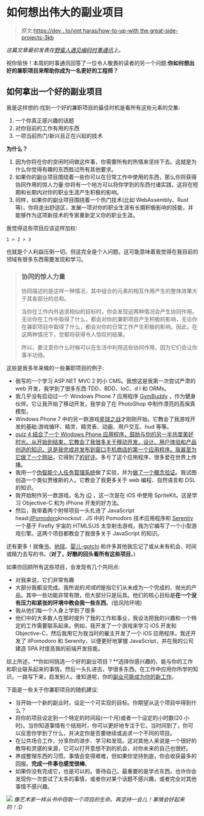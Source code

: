 # 如何想出伟大的副业项目

> 原文:[https://dev . to/vint haras/how-to-up-with the great-side-projects-3kb](https://dev.to/vintharas/how-to-come-up-with-great-side-projects-3kb)

*这篇文章最初发表在[野蛮人遇见编码时事通讯](https://www.barbarianmeetscoding.com/newsletter/)上。*

祝你愉快！本周的时事通讯回答了一位令人敬畏的读者的另一个问题:**你如何想出好的兼职项目来帮助你成为一名更好的工程师？**

## [](#how-to-come-up-with-a-good-side-project)如何拿出一个好的副业项目

我是这样想的:找到一个好的兼职项目的最佳时机是看所有这些元素的交集:

1.  一个你真正感兴趣的话题
2.  对你目前的工作有用的东西
3.  一项当前热门/新兴且正在兴起的技术

**为什么？**

1.  因为你将在你的空闲时间做这件事，你需要所有的热情来坚持下去。这就是为什么你觉得有趣的东西胜过所有其他要求。
2.  如果你的副业项目围绕着一些你可以在日常工作中使用的东西，那么你将获得协同作用的惊人力量:你将有一个地方可以将你学到的东西付诸实践，这将在短期和长期内对你的职业生涯产生积极的影响。
3.  同样，如果你的副业项目围绕着一个热门技术(比如 WebAssembly、Rust 等)，你将走出舒适区，发展一项对你的职业生涯有长期积极影响的技能，并能够作为这项新技术的专家重新定义你的职业生涯。

我觉得这些项目应该这样加权:

```
1 > 2 > 3 
```

也就是个人利益压倒一切。但这完全是个人问题。这可能意味着我觉得在我目前的领域有很多东西需要发现和学习。

> ### [](#the-amazing-power-of-synergy)协同的惊人力量
> 
> 协同描述的是这样一种情况，其中组合的元素的相互作用产生的整体效果大于其各部分的总和。
> 
> 当你在工作内外追求相似的目标时，你会发现这两种情况会产生协同作用。无论你在工作中取得了什么，都会对你的兼职项目产生积极的影响，无论你在兼职项目中取得了什么，都会对你的日常工作产生积极的影响。因此，在这两种情况下，您都将获得令人惊叹的结果。
> 
> 所以，要注意你什么时候可以在生活中利用这些协同作用，因为它们会让你事半功倍。

这些是我多年来做的一些兼职项目的例子:

*   我写的一个学习 ASP.NET MVC 2 的小 CMS。我想这是我第一次尝试严肃的 web 开发，我学到了很多东西:TDD、BDD、IoC、d I 和 ORMs。
*   我几乎没有启动过一个 Windows Phone 7 应用程序 [GymBuddy](https://www.barbarianmeetscoding.com/projects/gym-buddy/) ，作为健身伙伴。它让我开始了移动开发，我学会了在 PhotoShop 中制作漂亮的高保真模型。
*   Windows Phone 7 中的另一款游戏[星球之战](https://www.barbarianmeetscoding.com/projects/war-of-the-orbs/)才刚刚开始。它教会了我游戏开发的基础:游戏循环、精灵、精灵表、动画、用户交互、hud 等等。
*   [quiz 4 结合了一个 Windows Phone 应用程序，鼓励与你的另一半共度美好时光。从开始到结束，它教会了我很多关于移动开发、设计、用户体验和产品创造的知识。这是我完成并发布到窗口手机商店的第一个应用程序。我](https://www.barbarianmeetscoding.com/projects/quiz-4-couples/)[甚至为它做了一个网站](http://www.quiz4couples.com/)，它得到了[的好评](https://www.microsoft.com/en-us/p/quiz4couples/9nblggh090qc?rtc=1&activetab=pivot:reviewstab)。多亏了这个应用程序，很多爱在世界上传播。
*   我用一个[伪智能个人任务管理系统](https://www.barbarianmeetscoding.com/blog/2012/08/16/barbaric-august-building-a-pseudo-intelligent-personal-task-management-system)做了实验，并为[做了一个概念验证](https://www.barbarianmeetscoding.com/projects/the-ultimate-personal-task-management-system/)。我试图创造一个类似贾维斯的人。它教会了我更多关于 web 编程、自然语言和 DSL 的知识。
*   我开始制作另一款游戏，名为 [iO](https://www.barbarianmeetscoding.com/blog/2013/10/16/barbaric-october-writing-a-ios-game-with-spritekit) ，这一次是在 iOS 中使用 SpriteKit。这是学习 Objective-C 和为 iPhone 开发的好方法。
*   然后，我带着两个附带项目一头扎进了 JavaScript head:[ilPomodoro](https://www.barbarianmeetscoding.com/projects/ilpomodoro/)knockout . JS 中的 Pomodoro 技术应用程序和 [Serenity](http://vintharas.github.com/projects/serenity/) 一个基于 Firefly 宇宙的 HTML5/JS 太空射击游戏，我为它编写了一个小型游戏引擎。这两个项目都教会了我很多关于 JavaScript 的知识。

还有更多！就像[书](https://www.barbarianmeetscoding.com/books/)、[地球](https://www.barbarianmeetscoding.com/blog/2018/09/19/how-to-write-a-game-under-13k-while-taking-care-of-a-baby)、[婴儿-gotchi](https://www.barbarianmeetscoding.com/blog/2017/06/09/from-idea-to-reality-in-under-50-minutes-mostly-with-angular-and-firebase) 和许多其他我忘记了或从未有机会、时间或精力去写的书。(**对了，好酷的回头看所有这些项目**。)

如果你回顾所有这些项目，会发现有几个共同点:

*   对我来说，它们非常有趣
*   大部分我都没完成。我所说的*完成的*是指它们从未成为一个完成的、抛光的产品。其中一些功能非常有限，但大部分只是玩具。他们的核心目标是**在一个没有压力和紧张的环境中教会我一些东西**。(低风险环境)
*   我从他们每一个人身上学到了很多
*   他们中的大多数人在那时提升了我的工作和事业，我设法把我的兴趣和一个特定的工作需要联系起来。例如，我开发了一个游戏来学习 iOS 开发和 Objective-C，然后我用它为我当时的雇主开发了一个 iOS 应用程序。我还开发了 ilPomodoro 和 Serenity，以便更好地掌握 JavaScript，并在我的公司建造 SPA 时提高我的前端开发技能。

综上所述，**你如何挑选一个好的副业项目？**选择你感兴趣的、能与你的工作和职业联系起来的事情。然后一头扎进去，学很多东西。在工作中应用你所学的知识。一路写下来，启发别人。谁知道呢，你的[副业可能成为你的新工作](https://dev.to/)。

下面是一些关于你兼职项目的随机建议:

*   当开始一个新的副业时，设定一个可实现的目标。你期望从这个项目中得到什么？
*   将你的项目设定到一个特定的时间段(一个月)或者一个设定的小时数(20 小时)。当你知道事情有个结局时，你可以更好地专注于它。当时间到了，你可以反思你学到了什么，并决定你是否要继续或追求一个不同的项目。
*   在公共场合工作，分享你的进步、学习和发现。这对其他人来说是一个很好的教导和灵感的来源，它可以打开意想不到的机会，对你未来的自己也很好。
*   养成整理东西的习惯。事情会变得艰难，但如果你坚持到底，你会收获最多的回报。**完成一件事也感觉很棒**。
*   如果你没有完成它，也是可以的。善待自己。最重要的是学点东西。也许你会发现你一次尝试了太多的事情，或者你对某个话题不感兴趣，或者完全对其他事情不感兴趣。

[![](../Images/933b0abd850e4902920cf8050a0f5fff.png)](https://res.cloudinary.com/practicaldev/image/fetch/s--HYbM_zSj--/c_limit%2Cf_auto%2Cfl_progressive%2Cq_auto%2Cw_880/https://www.barbarianmeetscoding.com/images/life-of-a-project.png) 
*像艺术家一样从书中窃取一个项目的生命。再坚持一会儿！事情会好起来的！:D*